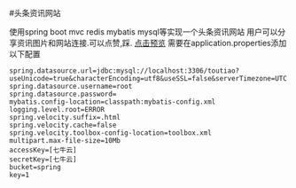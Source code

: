 #头条资讯网站

使用spring boot mvc redis mybatis mysql等实现一个头条资讯网站
用户可以分享资讯图片和网站连接.可以点赞,踩.
[点击预览](http://toutiao.mengzhexin.com)
需要在application.properties添加以下配置
```aidl
spring.datasource.url=jdbc:mysql://localhost:3306/toutiao?useUnicode=true&characterEncoding=utf8&useSSL=false&serverTimezone=UTC
spring.datasource.username=root
spring.datasource.password=
mybatis.config-location=classpath:mybatis-config.xml
logging.level.root=ERROR
spring.velocity.suffix=.html
spring.velocity.cache=false
spring.velocity.toolbox-config-location=toolbox.xml
multipart.max-file-size=10Mb
accessKey=[七牛云]
secretKey=[七牛云]
bucket=spring
key=1
```
